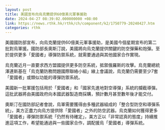 ```yaml
---
layout: post
title: 美國宣布向烏克蘭提供60億美元軍事援助
date: 2024-04-27 08:39:02.000000000 +08:00
link: https://news.rthk.hk/rthk/ch/component/k2/1750779-20240427.htm
categories: rthk
---
```


美國國防部宣布，向烏克蘭提供60億美元軍事援助，是美國今個星期宣布的第二批對烏軍援。國防部長奧斯汀說，美國將向烏克蘭提供關鍵的防空彈藥和炮彈。至於提供更多「愛國者」導彈防禦系統，就需要通過與其他國家合作實現。

烏克蘭近月一直要求西方盟國提供更多防空系統，抵禦俄羅斯的攻擊。烏克蘭總統澤連斯基在「烏克蘭防務問題國際聯絡小組」線上會議說，烏克蘭仍需要至少7套「愛國者」或類似功能的導彈防禦系統。

美國新一批軍援包括用於「愛國者」和「國家先進地對空導彈」系統的攔截導彈。這批武器將由美國政府向本國武器製造商採購，預計數月甚至數年後才能交付。

奧斯汀在國防部記者會說，烏軍需要獲得由多種武器組成的「整合型防空和導彈系統」，美方正盡力向烏方提供除「愛國者」之外的防空武器。烏克蘭如何獲得更多「愛國者」導彈防禦系統「仍然有待確定」，美方正以「非常認真的態度」持續推進這項工作，希望能通過與一些國家合作，調配援烏「愛國者」導彈系統。

